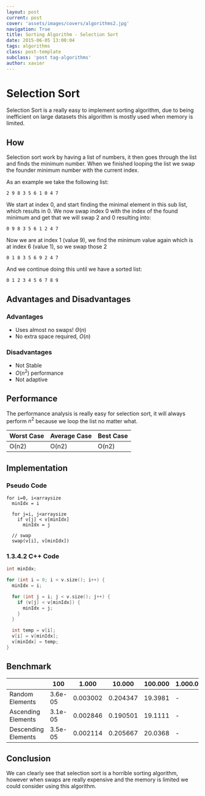 ```yaml
---
layout: post
current: post
cover: 'assets/images/covers/algorithms2.jpg'
navigation: True
title: Sorting Algorithm - Selection Sort
date: 2015-06-05 13:00:04
tags: algorithms
class: post-template
subclass: 'post tag-algorithms'
author: xavier
---
```


# Selection Sort

Selection Sort is a really easy to implement sorting algorithm, due to being inefficient on large datasets this algorithm is mostly used when memory is limited.

## How

Selection sort work by having a list of numbers, it then goes through the list and finds the minimum number. When we finished looping the list we swap the founder minimum number with the current index.

As an example we take the following list:

```
2 9 8 3 5 6 1 0 4 7
```

We start at index 0, and start finding the minimal element in this sub list, which results in 0. We now swap index 0 with the index of the found minimum and get that we will swap 2 and 0 resulting into:

```
0 9 8 3 5 6 1 2 4 7
```

Now we are at index 1 (value 9), we find the minimum value again which is at index 6 (value 1), so we swap those 2

```
0 1 8 3 5 6 9 2 4 7
```

And we continue doing this until we have a sorted list:

```
0 1 2 3 4 5 6 7 8 9
```

## Advantages and Disadvantages

### Advantages

* Uses almost no swaps! $\Theta(n)$
* No extra space required, $O(n)$

### Disadvantages

* Not Stable
* $O(n^2)$ performance
* Not adaptive

## Performance

The performance analysis is really easy for selection sort, it will always perform $n^2$ because we loop the list no matter what.

|Worst Case|Average Case|Best Case|
|-|-|-|
|O(n2)|O(n2)|O(n2)|

## Implementation

### Pseudo Code

```
for i=0, i<arraysize
  minIdx = i

  for j=i, j<arraysize
    if v[j] < v[minIdx]
      minIdx = j

  // swap
  swap(v[i], v[minIdx])
```

### 1.3.4.2 C++ Code

```cpp
int minIdx;

for (int i = 0; i < v.size(); i++) {
  minIdx = i;

  for (int j = i; j < v.size(); j++) {
    if (v[j] < v[minIdx]) {
      minIdx = j;
    }
  }

  int temp = v[i];
  v[i] = v[minIdx];
  v[minIdx] = temp;
}
```

## Benchmark

| | 100 | 1.000 | 10.000 | 100.000 | 1.000.000
|-|-|-|-|-|-|
|Random Elements|3.6e-05|0.003002|0.204347|19.3981|-
|Ascending Elements|3.1e-05|0.002846|0.190501|19.1111|-
|Descending Elements|3.5e-05|0.002114|0.205667|20.0368|-

## Conclusion

We can clearly see that selection sort is a horrible sorting algorithm, however when swaps are really expensive and the memory is limited we could consider using this algorithm.
